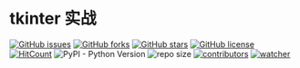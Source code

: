 # tkinter 实战

[![GitHub issues](https://img.shields.io/github/issues/xinetzone/tkinter_action)](https://github.com/xinetzone/tkinter_action/issues) [![GitHub forks](https://img.shields.io/github/forks/xinetzone/tkinter_action)](https://github.com/xinetzone/tkinter_action/network) [![GitHub stars](https://img.shields.io/github/stars/xinetzone/tkinter_action)](https://github.com/xinetzone/tkinter_action/stargazers) [![GitHub license](https://img.shields.io/github/license/xinetzone/tkinter_action)](https://github.com/xinetzone/tkinter_action/blob/master/LICENSE) [![HitCount](http://hits.dwyl.io/xinetzone/tkinter_action.svg)](http://hits.dwyl.io/xinetzone/tkinter_action) ![PyPI - Python Version](https://img.shields.io/pypi/pyversions/cv) ![repo size](https://img.shields.io/github/repo-size/xinetzone/tkinter_action.svg) [![contributors](https://img.shields.io/github/contributors/xinetzone/tkinter_action.svg)](https://github.com/xinetzone/tkinter_action/graphs/contributors) [![watcher](https://img.shields.io/github/watchers/xinetzone/tkinter_action.svg)](https://github.com/xinetzone/tkinter_action/watchers)
